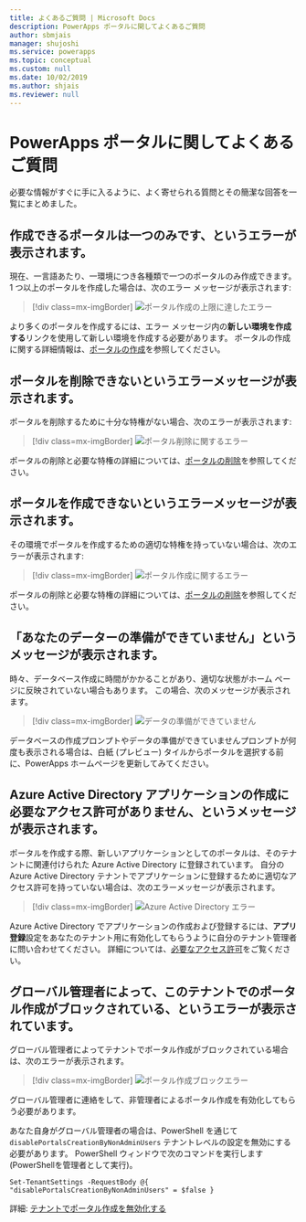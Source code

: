 ```yaml
---
title: よくあるご質問 | Microsoft Docs
description: PowerApps ポータルに関してよくあるご質問
author: sbmjais
manager: shujoshi
ms.service: powerapps
ms.topic: conceptual
ms.custom: null
ms.date: 10/02/2019
ms.author: shjais
ms.reviewer: null
---
```


# <a name="powerapps-portals-faq"></a>PowerApps ポータルに関してよくあるご質問

必要な情報がすぐに手に入るように、よく寄せられる質問とその簡潔な回答を一覧にまとめました。

## <a name="im-getting-an-error-that-only-one-portal-can-be-created"></a>作成できるポータルは一つのみです、というエラーが表示されます。

現在、一言語あたり、一環境につき各種類で一つのポータルのみ作成できます。 1 つ以上のポータルを作成した場合は、次のエラー メッセージが表示されます:

> [!div class=mx-imgBorder]
> ![ポータル作成の上限に達したエラー](media/portal-max-error.png "ポータル作成の上限に達したエラー")

より多くのポータルを作成するには、エラー メッセージ内の**新しい環境を作成する**リンクを使用して新しい環境を作成する必要があります。 ポータルの作成に関する詳細情報は、[ポータルの作成](create-portal.md)を参照してください。

## <a name="im-getting-an-error-that-i-cant-delete-my-portal"></a>ポータルを削除できないというエラーメッセージが表示されます。

ポータルを削除するために十分な特権がない場合、次のエラーが表示されます:

> [!div class=mx-imgBorder]
> ![ポータル削除に関するエラー](media/portal-delete-error.png "ポータル削除に関するエラー")

ポータルの削除と必要な特権の詳細については、[ポータルの削除](manage-existing-portals.md#delete)を参照してください。

## <a name="im-getting-an-error-that-i-cant-create-a-portal"></a>ポータルを作成できないというエラーメッセージが表示されます。

その環境でポータルを作成するための適切な特権を持っていない場合は、次のエラーが表示されます:

> [!div class=mx-imgBorder]
> ![ポータル作成に関するエラー](media/portal-create-error.png "ポータル作成に関するエラー")

ポータルの削除と必要な特権の詳細については、[ポータルの削除](create-portal.md)を参照してください。

## <a name="im-getting-the-message-your-data-isnt-quite-ready"></a>「あなたのデーターの準備ができていません」というメッセージが表示されます。

時々、データベース作成に時間がかかることがあり、適切な状態がホーム ページに反映されていない場合もあります。 この場合、次のメッセージが表示されます。

> [!div class=mx-imgBorder]
> ![データの準備ができていません](media/data-not-ready.png "データの準備ができていません")

データベースの作成プロンプトやデータの準備ができていませんプロンプトが何度も表示される場合は、白紙 (プレビュー) タイルからポータルを選択する前に、PowerApps ホームページを更新してみてください。

## <a name="im-getting-an-error-that-i-dont-have-required-permissions-to-create-azure-active-directory-applications"></a>Azure Active Directory アプリケーションの作成に必要なアクセス許可がありません、というメッセージが表示されます。

ポータルを作成する際、新しいアプリケーションとしてのポータルは、そのテナントに関連付けられた Azure Active Directory に登録されています。 自分の Azure Active Directory テナントでアプリケーションに登録するために適切なアクセス許可を持っていない場合は、次のエラーメッセージが表示されます。

> [!div class=mx-imgBorder]
> ![Azure Active Directory エラー](media/azure-ad-error.png "Azure Active Directory エラー")

Azure Active Directory でアプリケーションの作成および登録するには、**アプリ登録**設定をあなたのテナント用に有効化してもらうように自分のテナント管理者に問い合わせてください。 詳細については、[必要なアクセス許可](https://docs.microsoft.com/en-us/azure/active-directory/develop/howto-create-service-principal-portal#required-permissions)をご覧ください。

## <a name="im-getting-an-error-that-portal-creation-is-blocked-in-this-tenant-by-global-administrator"></a>グローバル管理者によって、このテナントでのポータル作成がブロックされている、というエラーが表示されています。

グローバル管理者によってテナントでポータル作成がブロックされている場合は、次のエラーが表示されます。

> [!div class=mx-imgBorder]
> ![ポータル作成ブロックエラー](media/portal-create-blocked-error.png "ポータル作成ブロックエラー")

グローバル管理者に連絡をして、非管理者によるポータル作成を有効化してもらう必要があります。

あなた自身がグローバル管理者の場合は、PowerShell を通じて `disablePortalsCreationByNonAdminUsers` テナントレベルの設定を無効にする必要があります。 PowerShell ウィンドウで次のコマンドを実行します (PowerShellを管理者として実行)。

```
Set-TenantSettings -RequestBody @{ "disablePortalsCreationByNonAdminUsers" = $false }
```

詳細: [テナントでポータル作成を無効化する](create-portal.md#disable-portal-creation-in-a-tenant)
